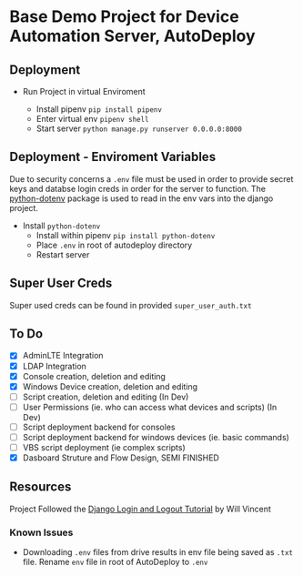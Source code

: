 # Base Demo Project for Device Automation Server, AutoDeploy

## Deployment
- Run Project in virtual Enviroment 

    -  Install pipenv ``` pip install pipenv ```
    - Enter virtual env ``` pipenv shell ```
    - Start server ``` python manage.py runserver 0.0.0.0:8000 ```

## Deployment - Enviroment Variables
Due to security concerns a ``` .env ``` file must be used in order to provide secret keys and databse login creds in order for the server to function. The [python-dotenv](https://pypi.org/project/python-dotenv/) package is used to read in the env vars into the django project.
- Install ``` python-dotenv ```
    - Install within pipenv ``` pip install python-dotenv ```
    - Place ``` .env ``` in root of autodeploy directory
    - Restart server

## Super User Creds
Super used creds can be found in provided ``` super_user_auth.txt ```

## To Do
- [x] AdminLTE Integration
- [x] LDAP Integration
- [x] Console creation, deletion and editing
- [x] Windows Device creation, deletion and editing
- [ ] Script creation, deletion and editing (In Dev)
- [ ] User Permissions (ie. who can access what devices and scripts) (In Dev)
- [ ] Script deployment backend for consoles
- [ ] Script deployment backend for windows devices (ie. basic commands)
- [ ] VBS script deployment (ie complex scripts)
- [x] Dasboard Struture and Flow Design, SEMI FINISHED

## Resources
Project Followed the [Django Login and Logout Tutorial](https://learndjango.com/tutorials/django-login-and-logout-tutorial) by Will Vincent

### Known Issues
- Downloading ```.env``` files from drive results in env file being saved as ```.txt``` file. Rename ``` env ``` file in root of AutoDeploy to ``` .env ```
